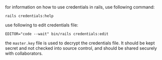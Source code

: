 for information on how to use credentials in rails, use following command:

```rails credentials:help```

use following to edit credentials file:

```EDITOR="code --wait" bin/rails credentials:edit```

the `master.key` file is used to decrypt the credentials file. It should be kept secret and not checked into source control, and should be shared securely with collaborators.

```
